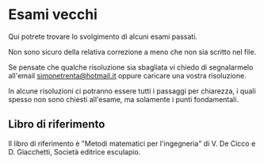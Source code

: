 # Esami vecchi
Qui potrete trovare lo svolgimento di alcuni esami passati. 

Non sono sicuro della relativa correzione a meno che non sia scritto nel file.

Se pensate che qualche risoluzione sia sbagliata vi chiedo di segnalarmelo all'email simonetrenta@hotmail.it
oppure caricare una vostra risoluzione. 

In alcune risoluzioni ci potranno essere tutti i passaggi per chiarezza, i quali spesso non sono chiesti all'esame, ma solamente i punti fondamentali.

## Libro di riferimento
Il libro di riferimento è "Metodi matematici per l'ingegneria" di V. De Cicco e D. Giacchetti, Società editrice esculapio.
